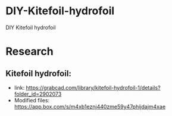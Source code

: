 # DIY-Kitefoil-hydrofoil
DIY Kitefoil hydrofoil

# Research 

## Kitefoil hydrofoil:

- link: https://grabcad.com/library/kitefoil-hydrofoil-1/details?folder_id=2902073
- Modified files: https://app.box.com/s/m4xb1eznj440zme59y47phijdajm4xae
